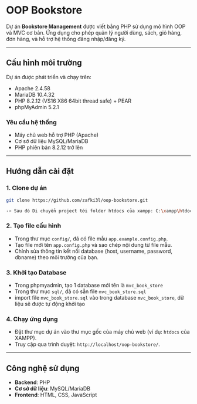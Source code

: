 # OOP Bookstore

Dự án **Bookstore Management** được viết bằng PHP sử dụng mô hình OOP và MVC cơ bản. Ứng dụng cho phép quản lý người dùng, sách, giỏ hàng, đơn hàng, và hỗ trợ hệ thống đăng nhập/đăng ký.

---

## Cấu hình môi trường
Dự án được phát triển và chạy trên:
- Apache 2.4.58
- MariaDB 10.4.32
- PHP 8.2.12 (VS16 X86 64bit thread safe) + PEAR
- phpMyAdmin 5.2.1

### Yêu cầu hệ thống
- Máy chủ web hỗ trợ PHP (Apache)
- Cơ sở dữ liệu MySQL/MariaDB
- PHP phiên bản 8.2.12 trở lên

---

## Hướng dẫn cài đặt

### 1. Clone dự án
```bash
git clone https://github.com/zafki3l/oop-bookstore.git

-> Sau đó Di chuyển project tới folder htdocs của xampp: C:\xampp\htdocs\oop-bookstore
```

### 2. Tạo file cấu hình
- Trong thư mục `config/`, đã có file mẫu `app.example.config.php`.
- Tạo file mới tên `app.config.php` và sao chép nội dung từ file mẫu.
- Chỉnh sửa thông tin kết nối database (host, username, password, dbname) theo môi trường của bạn.

### 3. Khởi tạo Database
- Trong phpmyadmin, tạo 1 database mới tên là `mvc_book_store`
- Trong thư mục `sql/`, đã có sẵn file `mvc_book_store.sql`
- import file `mvc_book_store.sql` vào trong database `mvc_book_store`, dữ liệu sẽ được tự động khởi tạo

### 4. Chạy ứng dụng
- Đặt thư mục dự án vào thư mục gốc của máy chủ web (ví dụ: `htdocs` của XAMPP).
- Truy cập qua trình duyệt: `http://localhost/oop-bookstore/`.

---

## Công nghệ sử dụng
- **Backend**: PHP
- **Cơ sở dữ liệu**: MySQL/MariaDB
- **Frontend**: HTML, CSS, JavaScript
